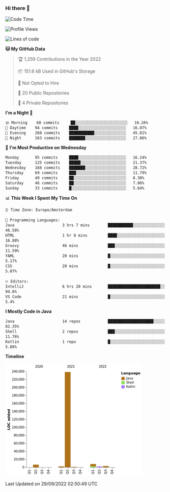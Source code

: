 ### Hi there 👋


<!--START_SECTION:waka-->
![Code Time](http://img.shields.io/badge/Code%20Time-2%2C495%20hrs%2042%20mins-blue)

![Profile Views](http://img.shields.io/badge/Profile%20Views-1-blue)

![Lines of code](https://img.shields.io/badge/From%20Hello%20World%20I%27ve%20Written-262%20Thousand%20lines%20of%20code-blue)

**🐱 My GitHub Data** 

> 🏆 1,259 Contributions in the Year 2022
 > 
> 📦 151.6 kB Used in GitHub's Storage 
 > 
> 🚫 Not Opted to Hire
 > 
> 📜 20 Public Repositories 
 > 
> 🔑 4 Private Repositories  
 > 
**I'm a Night 🦉** 

```text
🌞 Morning    60 commits     ██░░░░░░░░░░░░░░░░░░░░░░░   10.26% 
🌆 Daytime    94 commits     ████░░░░░░░░░░░░░░░░░░░░░   16.07% 
🌃 Evening    268 commits    ███████████░░░░░░░░░░░░░░   45.81% 
🌙 Night      163 commits    ███████░░░░░░░░░░░░░░░░░░   27.86%

```
📅 **I'm Most Productive on Wednesday** 

```text
Monday       95 commits     ████░░░░░░░░░░░░░░░░░░░░░   16.24% 
Tuesday      125 commits    █████░░░░░░░░░░░░░░░░░░░░   21.37% 
Wednesday    168 commits    ███████░░░░░░░░░░░░░░░░░░   28.72% 
Thursday     69 commits     ███░░░░░░░░░░░░░░░░░░░░░░   11.79% 
Friday       49 commits     ██░░░░░░░░░░░░░░░░░░░░░░░   8.38% 
Saturday     46 commits     ██░░░░░░░░░░░░░░░░░░░░░░░   7.86% 
Sunday       33 commits     █░░░░░░░░░░░░░░░░░░░░░░░░   5.64%

```


📊 **This Week I Spent My Time On** 

```text
⌚︎ Time Zone: Europe/Amsterdam

💬 Programming Languages: 
Java                     3 hrs 7 mins        ███████████░░░░░░░░░░░░░░   46.58% 
HTML                     1 hr 8 mins         ████░░░░░░░░░░░░░░░░░░░░░   16.88% 
Groovy                   46 mins             ███░░░░░░░░░░░░░░░░░░░░░░   11.59% 
YAML                     20 mins             █░░░░░░░░░░░░░░░░░░░░░░░░   5.17% 
CSS                      20 mins             █░░░░░░░░░░░░░░░░░░░░░░░░   5.07%

🔥 Editors: 
IntelliJ                 6 hrs 20 mins       ███████████████████████░░   94.6% 
VS Code                  21 mins             █░░░░░░░░░░░░░░░░░░░░░░░░   5.4%

```

**I Mostly Code in Java** 

```text
Java                     14 repos            ████████████████████░░░░░   82.35% 
Shell                    2 repos             ███░░░░░░░░░░░░░░░░░░░░░░   11.76% 
Kotlin                   1 repo              █░░░░░░░░░░░░░░░░░░░░░░░░   5.88%

```


**Timeline**

![Chart not found](https://raw.githubusercontent.com/powercasgamer/powercasgamer/master/charts/bar_graph.png) 


 Last Updated on 29/09/2022 02:50:49 UTC
<!--END_SECTION:waka-->
